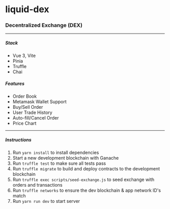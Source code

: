 # liquid-dex

### Decentralized Exchange (DEX)
---

##### Stack
- Vue 3, Vite
- Pinia
- Truffle
- Chai

##### Features
- Order Book
- Metamask Wallet Support
- Buy/Sell Order
- User Trade History
- Auto-fill/Cancel Order
- Price Chart
---
##### Instructions
1. Run `yarn install` to install dependencies
2. Start a new development blockchain with Ganache
3. Run `truffle test` to make sure all tests pass
4. Run `truffle migrate` to build and deploy contracts to the development blockchain
5. Run `truffle exec scripts/seed-exchange.js` to seed exchange with orders and transactions
6. Run `truffle networks` to ensure the dev blockchain & app network ID's match
7. Run `yarn run dev` to start server
